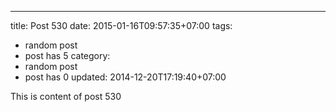 ---
title: Post 530
date: 2015-01-16T09:57:35+07:00
tags:
  - random post
  - post has 5
category:
  - random post
  - post has 0
updated: 2014-12-20T17:19:40+07:00

This is content of post 530